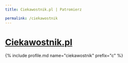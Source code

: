 ```yaml
---
title: Ciekawostnik.pl | Patromierz

permalink: /ciekawostnik
---
```


# [Ciekawostnik.pl](https://patronite.pl/ciekawostnik)

{% include profile.md name="ciekawostnik" prefix="c" %}

